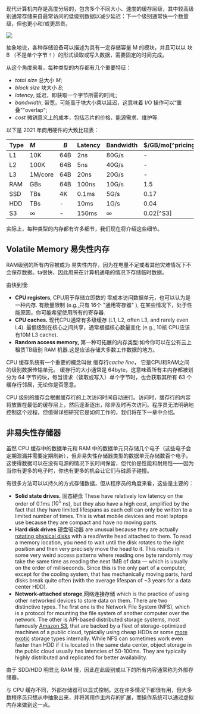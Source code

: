 
现代计算机内存是高度分层的，包含多个不同大小、速度的缓存层级，其中较高级别通常存储来自最常访问的低级别数据以减少延迟：下一个级别通常快一个数量级，但也更小和/或更昂贵。

![](../img/hierarchy.png)

抽象地说，各种存储设备可以描述为具有一定存储容量 M 的模块，并且可以以 块 B （不是单个字节！）的形式读取或写入数据，需要固定的时间完成。

从这个角度来看，每种类型的内存都有几个重要特征：

- *total size* 总大小 $M$;
- *block size* 块大小 $B$; 
- *latency*, 延迟，即获取一个字节所需的时间;;
- *bandwidth*, 带宽，可能高于块大小乘以延迟，这意味着 I/O 操作可以“重叠”"overlap";
- *cost* 摊销意义上的成本，包括芯片的价格、能源需求、维护等.

以下是 2021 年商用硬件的大致比较表：

| Type | $M$      | $B$ | Latency | Bandwidth | $/GB/mo[^pricing] |
|:-----|:---------|-----|---------|-----------|:------------------|
| L1   | 10K      | 64B | 2ns     | 80G/s     | -                 |
| L2   | 100K     | 64B | 5ns     | 40G/s     | -                 |
| L3   | 1M/core  | 64B | 20ns    | 20G/s     | -                 |
| RAM  | GBs      | 64B | 100ns   | 10G/s     | 1.5               |
| SSD  | TBs      | 4K  | 0.1ms   | 5G/s      | 0.17              |
| HDD  | TBs      | -   | 10ms    | 1G/s      | 0.04              |
| S3   | $\infty$ | -   | 150ms   | $\infty$  | 0.02[^S3]         |

实际上，每种类型的内存都有许多细节，我们现在将介绍这些细节。

## Volatile Memory 易失性内存


RAM级别的所有内容被成为 易失性内存，因为在电量不足或者其他灾难情况下不会保存数据。ta很快，因此用来在计算机通电的情况下存储临时数据。

由快到慢:

- **CPU registers**, CPU用于存储立即数的 零成本访问数据单元，也可以认为是一种内存. 有数量限制 (e.g.,只有 16个 "通用寄存器" ), 在某些情况下，处于性能原因，你可能希望使用所有的寄存器.
- **CPU caches.** 现代CPU通常有多级缓存 (L1, L2, often L3, and rarely even L4). 最低级别在核心之间共享，通常根据核心数量变化 (e.g., 10核 CPU应该有10M  L3 cache).
- **Random access memory,** 第一种可拓展的内存类型:如今你可以在公有云上租赁TB级别 RAM 机器.这是应该存储大多数工作数据的地方。

CPU 缓存系统有一个重要的概念叫做 缓存行*cache line*， 它是CPU和RAM之间的级别数据传输单元。 缓存行的大小通常是 64byte，这意味着所有主内存都被划分为 64 字节的块，每当请求（读取或写入）单个字节时，也会获取其所有 63 个缓存行邻居，无论你是否愿意。

CPU 级别的缓存会根据缓存行的上次访问时间自动进行。访问时，缓存行的内容将放置在最低的缓存层上，然后逐渐逐出，除非及时再次访问。程序员无法明确地控制这个过程，但值得详细研究它是如何工作的，我们将在下一章中介绍。
## 非易失性存储器

虽然 CPU 缓存中的数据单元和 RAM 中的数据单元只存储几个电子（这些电子会定期泄漏并需要定期刷新），但非易失性存储器类型的数据单元存储数百个电子。这使得数据可以在没有电源的情况下长时间保留，但代价是性能和耐用性——因为当你有更多的电子时，你也有更多的机会让它们与硅原子碰撞。


有很多方法可以以持久的方式存储数据，但从程序员的角度来看，这些是主要的：

- **Solid state drives.** 固态硬盘 These have relatively low latency on the order of 0.1ms ($10^5$ ns), but they also have a high cost, amplified by the fact that they have limited lifespans as each cell can only be written to a limited number of times. This is what mobile devices and most laptops use because they are compact and have no moving parts.
- **Hard disk drives** 硬盘驱动器 are unusual because they are actually [rotating physical disks](https://www.youtube.com/watch?v=3owqvmMf6No&feature=emb_title) with a read/write head attached to them. To read a memory location, you need to wait until the disk rotates to the right position and then very precisely move the head to it. This results in some very weird access patterns where reading one byte randomly may take the same time as reading the next 1MB of data — which is usually on the order of milliseconds. Since this is the only part of a computer, except for the cooling system, that has mechanically moving parts, hard disks break quite often (with the average lifespan of ~3 years for a data center HDD).
- **Network-attached storage**,网络连接存储 which is the practice of using other networked devices to store data on them. There are two distinctive types. The first one is the Network File System (NFS), which is a protocol for mounting the file system of another computer over the network. The other is API-based distributed storage systems, most famously [Amazon S3](https://aws.amazon.com/s3/), that are backed by a fleet of storage-optimized machines of a public cloud, typically using cheap HDDs or some [more exotic](https://aws.amazon.com/storagegateway/vtl/) storage types internally. While NFS can sometimes work even faster than HDD if it is located in the same data center, object storage in the public cloud usually has latencies of 50-100ms. They are typically highly distributed and replicated for better availability.

由于 SDD/HDD 明显比 RAM 慢，因此在此级别或以下的所有内容通常称为外部存储器。

与 CPU 缓存不同，外部存储器可以显式控制。这在许多情况下都很有用，但大多数程序员只想从中抽象出来，并将其用作主内存的扩展，而操作系统可以通过虚拟内存来做到这一点。